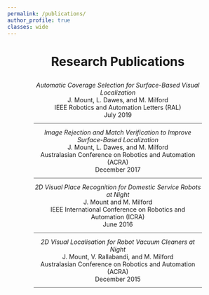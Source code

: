 ```yaml
---
permalink: /publications/
author_profile: true
classes: wide
---
```


<h1 style="text-align: center; margin-bottom: 1em;">Research Publications</h1>

<p style="text-align: center; border-bottom: 2px solid #aaa; padding-bottom: 0.75em; margin: 0 12% 0.75em 12%;"><a href="https://ieeexplore.ieee.org/abstract/document/8760425/?casa_token=KKB17HKO_f4AAAAA:YIqtXgVUOhO_PPLVP_4iMB53EAb6XDCsiwf_MJGE8A91AULjbpBguMl9Gqk6hN1tsmrSHxoOCW4" style="text-decoration: none; font-style: italic;">Automatic Coverage Selection for Surface-Based Visual Localization</a><br>J. Mount, L. Dawes, and M. Milford<br>IEEE Robotics and Automation Letters (RAL)<br>July 2019</p>

<p style="text-align: center; border-bottom: 2px solid #aaa; padding-bottom: 0.75em; margin: 0 12% 0.75em 12%;"><a href="https://eprints.qut.edu.au/199350/" style="text-decoration: none; font-style: italic;">Image Rejection and Match Verification to Improve Surface-Based Localization</a><br>J. Mount, L. Dawes, and M. Milford<br>Australasian Conference on Robotics and Automation (ACRA)<br>December 2017</p>

<p style="text-align: center; border-bottom: 2px solid #aaa; padding-bottom: 0.75em; margin: 0 12% 0.75em 12%;"><a href="https://eprints.qut.edu.au/105670/" style="text-decoration: none; font-style: italic;">2D Visual Place Recognition for Domestic Service Robots at Night</a><br>J. Mount and M. Milford<br>IEEE International Conference on Robotics and Automation (ICRA)<br>June 2016</p>

<p style="text-align: center; border-bottom: 2px solid #aaa; padding-bottom: 0.75em; margin: 0 12% 0.75em 12%;"><a href="https://eprints.qut.edu.au/199346/" style="text-decoration: none; font-style: italic;">2D Visual Localisation for Robot Vacuum Cleaners at Night</a><br>J. Mount, V. Rallabandi, and M. Milford<br>Australasian Conference on Robotics and Automation (ACRA)<br>December 2015</p>






<!-- - <a href="https://eprints.qut.edu.au/199346/" style="text-decoration: none; font-style: italic;">2D Visual Localisation for Robot Vacuum Cleaners at Night</a>, J. Mount, V. Rallabandi, and M. Milford, in the Australasian Conference on Robotics and Automation (ACRA), December 2015.
- <a href="https://eprints.qut.edu.au/105670/" style="text-decoration: none; font-style: italic;">2D Visual Place Recognition for Domestic Service Robots at Night</a>, J. Mount and M. Milford, in the IEEE International Conference on Robotics and Automation (ICRA), June 2016.
- <a href="https://eprints.qut.edu.au/199350/" style="text-decoration: none; font-style: italic;">Image Rejection and Match Verification to Improve Surface-Based Localization</a>, J. Mount, L. Dawes, and M. Milford, in the Australasian Conference on Robotics and Automation (ACRA), December 2017.
- <a href="https://ieeexplore.ieee.org/abstract/document/8760425/?casa_token=KKB17HKO_f4AAAAA:YIqtXgVUOhO_PPLVP_4iMB53EAb6XDCsiwf_MJGE8A91AULjbpBguMl9Gqk6hN1tsmrSHxoOCW4" style="text-decoration: none; font-style: italic;">Automatic Coverage Selection for Surface-Based Visual Localization</a>, J. Mount, L. Dawes, and M. Milford, in IEEE Robotics and Automation Letters (RAL), July 2019. -->
